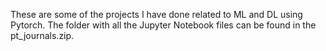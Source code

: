 These are some of the projects I have done related to ML and DL using Pytorch. The folder with all the Jupyter Notebook files can be found in the pt_journals.zip. 
